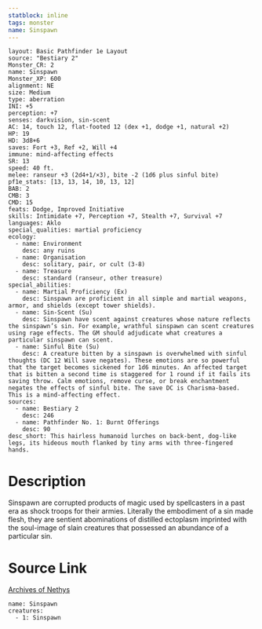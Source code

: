 ```yaml
---
statblock: inline
tags: monster
name: Sinspawn
---
```

```statblock
layout: Basic Pathfinder 1e Layout
source: "Bestiary 2"
Monster_CR: 2
name: Sinspawn
Monster_XP: 600
alignment: NE
size: Medium
type: aberration
INI: +5
perception: +7
senses: darkvision, sin-scent
AC: 14, touch 12, flat-footed 12 (dex +1, dodge +1, natural +2)
HP: 19
HD: 3d8+6
saves: Fort +3, Ref +2, Will +4
immune: mind-affecting effects
SR: 13
speed: 40 ft.
melee: ranseur +3 (2d4+1/×3), bite -2 (1d6 plus sinful bite)
pf1e_stats: [13, 13, 14, 10, 13, 12]
BAB: 2
CMB: 3
CMD: 15
feats: Dodge, Improved Initiative
skills: Intimidate +7, Perception +7, Stealth +7, Survival +7
languages: Aklo
special_qualities: martial proficiency
ecology:
  - name: Environment
    desc: any ruins
  - name: Organisation
    desc: solitary, pair, or cult (3-8)
  - name: Treasure
    desc: standard (ranseur, other treasure)
special_abilities:
  - name: Martial Proficiency (Ex)
    desc: Sinspawn are proficient in all simple and martial weapons, armor, and shields (except tower shields).
  - name: Sin-Scent (Su)
    desc: Sinspawn have scent against creatures whose nature reflects the sinspawn’s sin. For example, wrathful sinspawn can scent creatures using rage effects. The GM should adjudicate what creatures a particular sinspawn can scent.
  - name: Sinful Bite (Su)
    desc: A creature bitten by a sinspawn is overwhelmed with sinful thoughts (DC 12 Will save negates). These emotions are so powerful that the target becomes sickened for 1d6 minutes. An affected target that is bitten a second time is staggered for 1 round if it fails its saving throw. Calm emotions, remove curse, or break enchantment negates the effects of sinful bite. The save DC is Charisma-based. This is a mind-affecting effect.
sources:
  - name: Bestiary 2
    desc: 246
  - name: Pathfinder No. 1: Burnt Offerings
    desc: 90
desc_short: This hairless humanoid lurches on back-bent, dog-like legs, its hideous mouth flanked by tiny arms with three-fingered hands.
```
# Description
Sinspawn are corrupted products of magic used by spellcasters in a past era as shock troops for their armies. Literally the embodiment of a sin made flesh, they are sentient abominations of distilled ectoplasm imprinted with the soul-image of slain creatures that possessed an abundance of a particular sin.
# Source Link
[Archives of Nethys](https://aonprd.com/MonsterDisplay.aspx?ItemName=Sinspawn)
```encounter-table
name: Sinspawn
creatures:
  - 1: Sinspawn
```
